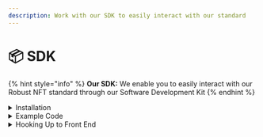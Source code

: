 ```yaml
---
description: Work with our SDK to easily interact with our standard
---
```


# 📦 SDK

{% hint style="info" %}
**Our SDK:** We enable you to easily interact with our Robust NFT standard through our Software Development Kit
{% endhint %}

<details>

<summary>Installation</summary>



</details>

<details>

<summary>Example Code</summary>



</details>

<details>

<summary>Hooking Up to Front End</summary>



</details>
